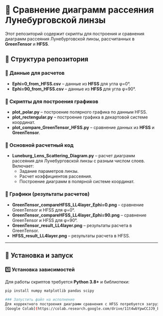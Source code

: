 # 📡 Сравнение диаграмм рассеяния Лунебурговской линзы

Этот репозиторий содержит скрипты для построения и сравнения диаграмм рассеяния Лунебурговской линзы, рассчитанных в **GreenTensor** и **HFSS**. 

## 📂 Структура репозитория

### 🔹 Данные для расчетов
- **Ephi=0_from_HFSS.csv** – данные из **HFSS** для угла φ=0°.
- **Ephi=90_from_HFSS.csv** – данные из **HFSS** для угла φ=90°.

### 🔹 Скрипты для построения графиков
- **plot_polar.py** – построение полярного графика по данным HFSS.
- **plot_rectengular.py** – построение графика в декартовой системе координат.
- **plot_compare_GreenTensor_HFSS.py** – сравнение данных из **HFSS** и **GreenTensor**.

### 🔹 Основной расчетный код
- **Luneburg_Lens_Scattering_Diagram.py** – расчет диаграмм рассеяния для Лунебурговской линзы с разным числом слоев. Включает:
  - Задание параметров линзы.
  - Расчет коэффициентов рассеяния.
  - Построение диаграмм в полярной системе координат.

### 🔹 Графики (результаты расчетов)
- **GreenTensor_compareHFSS_LL4layer_Ephi=0.png** – сравнение GreenTensor и HFSS для φ=0°.
- **GreenTensor_compareHFSS_LL4layer_Ephi=90.png** – сравнение GreenTensor и HFSS для φ=90°.
- **GreenTensor_result_LL4layer.png** – результаты расчета в GreenTensor.
- **HFSS_result_LL4layer.png** – результаты расчета в HFSS.

---

## 🚀 Установка и запуск

### 1️⃣ Установка зависимостей
Для работы скриптов требуется **Python 3.8+** и библиотеки:

```bash
pip install numpy matplotlib pandas scipy

### Запустить файл на исполнение
Для корректного построения диаграмм сравнения с HFSS потребуется загрузка файлов Ephi=0_from_HFSS.csv и Ephi=90_from_HFSS.csv во временное окружение google colab.
[Google Colab](https://colab.research.google.com/drive/11t4wbYpwCCJJ9_bMZPXZzCcctwAS6nW6#scrollTo=ubAabPSgV6IT).

